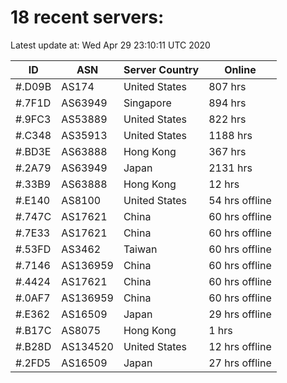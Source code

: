# 18 recent servers:

Latest update at: Wed Apr 29 23:10:11 UTC 2020

| ID | ASN | Server Country | Online |
| -- | --- | -------------- | ------ |
| #.D09B | AS174 | United States | 807 hrs |
| #.7F1D | AS63949 | Singapore | 894 hrs |
| #.9FC3 | AS53889 | United States | 822 hrs |
| #.C348 | AS35913 | United States | 1188 hrs |
| #.BD3E | AS63888 | Hong Kong | 367 hrs |
| #.2A79 | AS63949 | Japan | 2131 hrs |
| #.33B9 | AS63888 | Hong Kong | 12 hrs |
| #.E140 | AS8100 | United States | 54 hrs offline |
| #.747C | AS17621 | China | 60 hrs offline |
| #.7E33 | AS17621 | China | 60 hrs offline |
| #.53FD | AS3462 | Taiwan | 60 hrs offline |
| #.7146 | AS136959 | China | 60 hrs offline |
| #.4424 | AS17621 | China | 60 hrs offline |
| #.0AF7 | AS136959 | China | 60 hrs offline |
| #.E362 | AS16509 | Japan | 29 hrs offline |
| #.B17C | AS8075 | Hong Kong | 1 hrs |
| #.B28D | AS134520 | United States | 12 hrs offline |
| #.2FD5 | AS16509 | Japan | 27 hrs offline |

